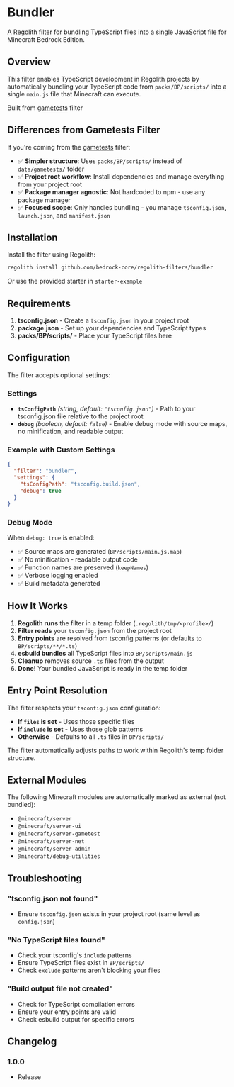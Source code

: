 # Bundler

A Regolith filter for bundling TypeScript files into a single JavaScript file for Minecraft Bedrock Edition.

## Overview

This filter enables TypeScript development in Regolith projects by automatically bundling your TypeScript code from `packs/BP/scripts/` into a single `main.js` file that Minecraft can execute.

Built from [gametests](https://github.com/Bedrock-OSS/regolith-filters/tree/master/gametests) filter

## Differences from Gametests Filter

If you're coming from the [gametests](https://github.com/Bedrock-OSS/regolith-filters/tree/master/gametests) filter:

- ✅ **Simpler structure**: Uses `packs/BP/scripts/` instead of `data/gametests/` folder
- ✅ **Project root workflow**: Install dependencies and manage everything from your project root
- ✅ **Package manager agnostic**: Not hardcoded to npm - use any package manager
- ✅ **Focused scope**: Only handles bundling - you manage `tsconfig.json`, `launch.json`, and `manifest.json`

## Installation

Install the filter using Regolith:

```bash
regolith install github.com/bedrock-core/regolith-filters/bundler
```

Or use the provided starter in `starter-example`

## Requirements

1. **tsconfig.json** - Create a `tsconfig.json` in your project root
2. **package.json** - Set up your dependencies and TypeScript types
3. **packs/BP/scripts/** - Place your TypeScript files here

## Configuration

The filter accepts optional settings:

### Settings

- **`tsConfigPath`** _(string, default: `"tsconfig.json"`)_ - Path to your tsconfig.json file relative to the project root
- **`debug`** _(boolean, default: `false`)_ - Enable debug mode with source maps, no minification, and readable output

### Example with Custom Settings

```json
{
  "filter": "bundler",
  "settings": {
    "tsConfigPath": "tsconfig.build.json",
    "debug": true
  }
}
```

### Debug Mode

When `debug: true` is enabled:

- ✅ Source maps are generated (`BP/scripts/main.js.map`)
- ✅ No minification - readable output code
- ✅ Function names are preserved (`keepNames`)
- ✅ Verbose logging enabled
- ✅ Build metadata generated

## How It Works

1. **Regolith runs** the filter in a temp folder (`.regolith/tmp/<profile>/`)
2. **Filter reads** your `tsconfig.json` from the project root
3. **Entry points** are resolved from tsconfig patterns (or defaults to `BP/scripts/**/*.ts`)
4. **esbuild bundles** all TypeScript files into `BP/scripts/main.js`
5. **Cleanup** removes source `.ts` files from the output
6. **Done!** Your bundled JavaScript is ready in the temp folder

## Entry Point Resolution

The filter respects your `tsconfig.json` configuration:

- **If `files` is set** - Uses those specific files
- **If `include` is set** - Uses those glob patterns
- **Otherwise** - Defaults to all `.ts` files in `BP/scripts/`

The filter automatically adjusts paths to work within Regolith's temp folder structure.

## External Modules

The following Minecraft modules are automatically marked as external (not bundled):

- `@minecraft/server`
- `@minecraft/server-ui`
- `@minecraft/server-gametest`
- `@minecraft/server-net`
- `@minecraft/server-admin`
- `@minecraft/debug-utilities`

## Troubleshooting

### "tsconfig.json not found"

- Ensure `tsconfig.json` exists in your project root (same level as `config.json`)

### "No TypeScript files found"

- Check your tsconfig's `include` patterns
- Ensure TypeScript files exist in `BP/scripts/`
- Check `exclude` patterns aren't blocking your files

### "Build output file not created"

- Check for TypeScript compilation errors
- Ensure your entry points are valid
- Check esbuild output for specific errors

## Changelog

### 1.0.0

- Release
